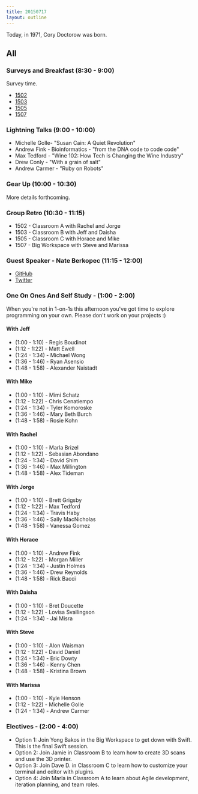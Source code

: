 ```yaml
---
title: 20150717
layout: outline
---
```


Today, in 1971, Cory Doctorow was born.

## All

### Surveys and Breakfast (8:30 - 9:00)

Survey time.

* [1502](https://docs.google.com/a/casimircreative.com/forms/d/1q1N_1DsboFRW_PIeUwB1lLGfp64LC8pkLY0LjN5OlDI/viewform)
* [1503](https://docs.google.com/a/casimircreative.com/forms/d/1y841CY1BpaDxtcpQy0TGf1jZQqlNNM1ZtuNNJ8525D8/viewform)
* [1505](https://docs.google.com/a/casimircreative.com/forms/d/10RF2sBc6Q9CFeTP8vFMY0UOXeFlcLIiI3URJwOdhOCc/viewform)
* [1507](https://docs.google.com/a/casimircreative.com/forms/d/1F5DBqbkZoUE21wl-A_VuboVrMERtpGJp7ogqCdh5eSw/viewform)

### Lightning Talks (9:00 - 10:00)

* Michelle Golle- "Susan Cain: A Quiet Revolution"
* Andrew Fink - Bioinformatics - "from the DNA code to code code"
* Max Tedford - "Wine 102: How Tech is Changing the Wine Industry"
* Drew Conly - "With a grain of salt"
* Andrew Carmer - "Ruby on Robots"

### Gear Up (10:00 - 10:30)

More details forthcoming.

### Group Retro (10:30 - 11:15)

* 1502 - Classroom A with Rachel and Jorge
* 1503 - Classroom B with Jeff and Daisha
* 1505 - Classroom C with Horace and Mike
* 1507 - Big Workspace with Steve and Marissa

### Guest Speaker - Nate Berkopec (11:15 - 12:00)

* [GitHub](https://github.com/nateberkopec)
* [Twitter](https://twitter.com/nateberkopec)

### One On Ones And Self Study - (1:00 - 2:00)

When you're not in 1-on-1s this afternoon you've got time to explore programming
on your own. Please don't work on your projects :)

#### With Jeff

* (1:00 - 1:10) - Regis Boudinot
* (1:12 - 1:22) - Matt Ewell
* (1:24 - 1:34) - Michael Wong
* (1:36 - 1:46) - Ryan Asensio
* (1:48 - 1:58) - Alexander Naistadt

#### With Mike

* (1:00 - 1:10) - Mimi Schatz
* (1:12 - 1:22) - Chris Cenatiempo
* (1:24 - 1:34) - Tyler Komoroske
* (1:36 - 1:46) - Mary Beth Burch
* (1:48 - 1:58) - Rosie Kohn

#### With Rachel

* (1:00 - 1:10) - Marla Brizel
* (1:12 - 1:22) - Sebasian Abondano
* (1:24 - 1:34) - David Shim
* (1:36 - 1:46) - Max Millington
* (1:48 - 1:58) - Alex Tideman

#### With Jorge

* (1:00 - 1:10) - Brett Grigsby
* (1:12 - 1:22) - Max Tedford
* (1:24 - 1:34) - Travis Haby
* (1:36 - 1:46) - Sally MacNicholas
* (1:48 - 1:58) - Vanessa Gomez

#### With Horace

* (1:00 - 1:10) - Andrew Fink
* (1:12 - 1:22) - Morgan Miller
* (1:24 - 1:34) - Justin Holmes
* (1:36 - 1:46) - Drew Reynolds
* (1:48 - 1:58) - Rick Bacci


#### With Daisha

* (1:00 - 1:10) - Bret Doucette
* (1:12 - 1:22) - Lovisa Svallingson
* (1:24 - 1:34) - Jai Misra

#### With Steve

* (1:00 - 1:10) - Alon Waisman
* (1:12 - 1:22) - David Daniel
* (1:24 - 1:34) - Eric Dowty
* (1:36 - 1:46) - Kenny Chen
* (1:48 - 1:58) - Kristina Brown


#### With Marissa

* (1:00 - 1:10) - Kyle Henson
* (1:12 - 1:22) - Michelle Golle
* (1:24 - 1:34) - Andrew Carmer


### Electives - (2:00 - 4:00)

* Option 1: Join Yong Bakos in the Big Workspace to get down with Swift. This is the final Swift session.
* Option 2: Join Jamie in Classroom B to learn how to create 3D scans and use the 3D printer.
* Option 3: Join Dave D. in Classroom C to learn how to customize your terminal and editor with plugins.
* Option 4: Join Marla in Classroom A to learn about Agile development, iteration planning, and team roles.
